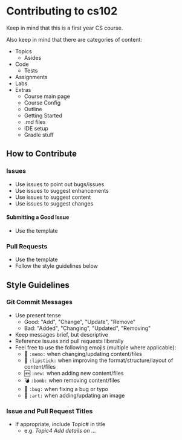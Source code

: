 # Contributing to cs102

Keep in mind that this is a first year CS course. 

Also keep in mind that there are categories of content:
* Topics
  * Asides
* Code
  * Tests
* Assignments
* Labs
* Extras
  * Course main page
  * Course Config
  * Outline
  * Getting Started
  * .md files
  * IDE setup
  * Gradle stuff

## How to Contribute
### Issues
* Use issues to point out bugs/issues
* Use issues to suggest enhancements
* Use issues to suggest content
* Use issues to suggest changes

#### Submitting a Good Issue
* Use the template

### Pull Requests
* Use the template
* Follow the style guidelines below

## Style Guidelines
### Git Commit Messages
* Use present tense
    * Good: "Add", "Change", "Update", "Remove"
    * Bad: "Added", "Changing", "Updated", "Removing"
* Keep messages brief, but descriptive
* Reference issues and pull requests liberally
* Feel free to use the following emojis (multiple where applicable):
    * :memo: `:memo:` when changing/updating content/files
    * :lipstick: `:lipstick:` when improving the format/structure/layout of content/files    
    * :new: `:new:` when adding new content/files
    * :bomb: `:bomb:` when removing content/files
    * :bug: `:bug:` when fixing a bug or typo
    * :art: `:art:` when adding/updating an image
  
### Issue and Pull Request Titles
* If appropriate, include Topic# in title
  * e.g. _Topic4 Add details on ..._ 